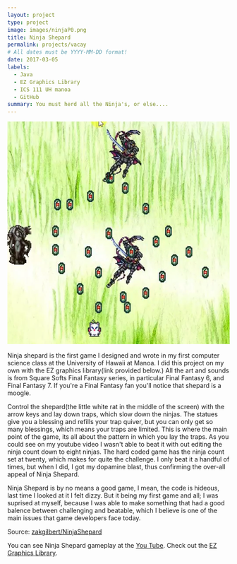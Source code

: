 ```yaml
---
layout: project
type: project
image: images/ninjaP0.png
title: Ninja Shepard
permalink: projects/vacay
# All dates must be YYYY-MM-DD format!
date: 2017-03-05
labels:
  - Java
  - EZ Graphics Library 
  - ICS 111 UH manoa
  - GitHub
summary: You must herd all the Ninja's, or else....
---
```


<img class="ui medium right floated rounded image" src="../images/ninjaP2.png">

Ninja shepard is the first game I designed and wrote in my first computer science class at the University of Hawaii at Manoa.
I did this project on my own with the EZ graphics library(link provided below.) All the art and sounds is from Square Softs Final Fantasy series, in particular Final Fantasy 6, and Final Fantasy 7. If you're a Final Fantasy fan you'll notice that shepard is a moogle.

Control the shepard(the little white rat in the middle of the screen) with the arrow keys and lay down traps, which slow down the ninjas. The statues give you a blessing and refills your trap quiver, but you can only get so many blessings, which means your traps are limited. This is where the main point of the game, its all about the pattern in which you lay the traps. As you could see on my youtube video I wasn't able to beat it with out editing the ninja count down to eight ninjas. The hard coded game has the ninja count set at twenty, which makes for quite the challenge. I only beat it a handful of times, but when I did, I got my dopamine blast, thus confirming the over-all appeal of Ninja Shepard.

Ninja Shepard is by no means a good game, I mean, the code is hideous, last time I looked at it I felt dizzy. But it being my first game and all; I was suprised at myself, because I was able to make something that had a good balence between challenging and beatable, which I believe is one of the main issues that game developers face today.

 
Source: <a href="https://github.com/zakgilbert/NinjaShepard"><i class="large github icon"></i>zakgilbert/NinjaShepard</a>

You can see Ninja Shepard gameplay at the [You Tube](https://www.youtube.com/watch?v=U4HBGTayWi0).
Check out the [EZ Graphics Library](http://www2.hawaii.edu/~dylank/ics111/).
